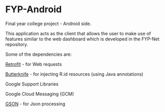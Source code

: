 # FYP-Android
Final year college project - Android side.

This application acts as the client that allows the user to make use of features similar to the web dashboard which is developed in the FYP-Net repository.

Some of the dependencies are:

[Retrofit](http://square.github.io/retrofit/) - for Web requests


[Butterknife](http://jakewharton.github.io/butterknife/) - for injecting R.id resources (using Java annotations)


Google Support Libraries


Google Cloud Messaging (GCM)


[GSON](https://github.com/google/gson) - for Json processing
